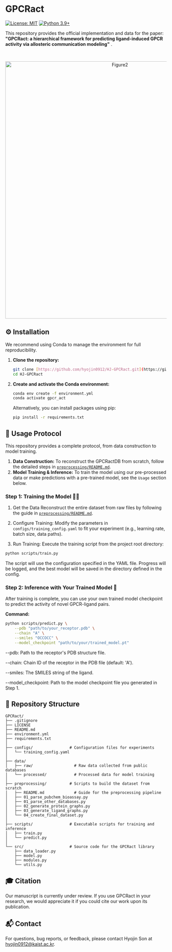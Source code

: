 # GPCRact

[![License: MIT](https://img.shields.io/badge/License-MIT-yellow.svg)](https://opensource.org/licenses/MIT)
[![Python 3.9+](https://img.shields.io/badge/python-3.9+-blue.svg)](https://www.python.org/downloads/release/python-390/)

This repository provides the official implementation and data for the paper: **"GPCRact: a hierarchical framework for predicting ligand-induced GPCR activity via allosteric communication modeling"** .


<br>
<p align="center">
 <img width="700" height="800" alt="Figure2" src="https://github.com/user-attachments/assets/8a06699a-bb01-4d01-923b-58bef0beb99a" />
</p>

## ⚙️ Installation 

We recommend using Conda to manage the environment for full reproducibility.

1.  **Clone the repository:**
    ```bash
    git clone [https://github.com/hyojin0912/HJ-GPCRact.git](https://github.com/hyojin0912/HJ-GPCRact.git)
    cd HJ-GPCRact
    ```

2.  **Create and activate the Conda environment:**
    ```bash
    conda env create -f environment.yml
    conda activate gpcr_act
    ```
    Alternatively, you can install packages using pip:
    ```bash
    pip install -r requirements.txt
    ```

## 🔬 Usage Protocol

This repository provides a complete protocol, from data construction to model training.

1.  **Data Construction:** To reconstruct the GPCRactDB from scratch, follow the detailed steps in [`preprocessing/README.md`](preprocessing/README.md).
2.  **Model Training & Inference:** To train the model using our pre-processed data or make predictions with a pre-trained model, see the `Usage` section below.

### Step 1: Training the Model 🏋️‍♂️
1. Get the Data
Reconstruct the entire dataset from raw files by following the guide in [`preprocessing/README.md`](preprocessing/README.md).

2. Configure Training:
Modify the parameters in `configs/training_config.yaml` to fit your experiment (e.g., learning rate, batch size, data paths).

3. Run Training:
Execute the training script from the project root directory:
```bash
python scripts/train.py
```
The script will use the configuration specified in the YAML file. Progress will be logged, and the best model will be saved in the directory defined in the config.

### Step 2: Inference with Your Trained Model 🚀

After training is complete, you can use your own trained model checkpoint to predict the activity of novel GPCR-ligand pairs.

**Command:**
```bash
python scripts/predict.py \
    --pdb "path/to/your_receptor.pdb" \
    --chain "A" \
    --smiles "OCCOCC" \
    --model_checkpoint "path/to/your/trained_model.pt"
```
--pdb: Path to the receptor's PDB structure file.

--chain: Chain ID of the receptor in the PDB file (default: 'A').

--smiles: The SMILES string of the ligand.

--model_checkpoint: Path to the model checkpoint file you generated in Step 1.


## 📁 Repository Structure
```plaintext
GPCRact/
├── .gitignore
├── LICENSE
├── README.md
├── environment.yml
├── requirements.txt
│
├── configs/                # Configuration files for experiments
│   └── training_config.yaml
│
├── data/
│   ├── raw/                  # Raw data collected from public databases
│   └── processed/            # Processed data for model training
│
├── preprocessing/          # Scripts to build the dataset from scratch
│   ├── README.md             # Guide for the preprocessing pipeline
│   ├── 01_parse_pubchem_bioassay.py 
│   ├── 01_parse_other_databases.py
│   ├── 02_generate_protein_graphs.py
│   ├── 03_generate_ligand_graphs.py
│   └── 04_create_final_dataset.py
│
├── scripts/                # Executable scripts for training and inference
│   ├── train.py
│   └── predict.py
│
└── src/                    # Source code for the GPCRact library
    ├── data_loader.py
    ├── model.py
    ├── modules.py
    └── utils.py
```

## 🎓 Citation
Our manuscript is currently under review. If you use GPCRact in your research, we would appreciate it if you could cite our work upon its publication. 


## 📬 Contact
For questions, bug reports, or feedback, please contact Hyojin Son at hyojin0912@kaist.ac.kr.
